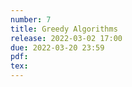 ```yaml
---
number: 7
title: Greedy Algorithms
release: 2022-03-02 17:00
due: 2022-03-20 23:59
pdf:
tex:
---
```

